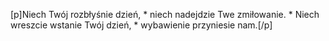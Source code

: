 [p]Niech Twój rozbłyśnie dzień, * niech nadejdzie Twe zmiłowanie. * Niech wreszcie wstanie Twój dzień, * wybawienie przyniesie nam.[/p]